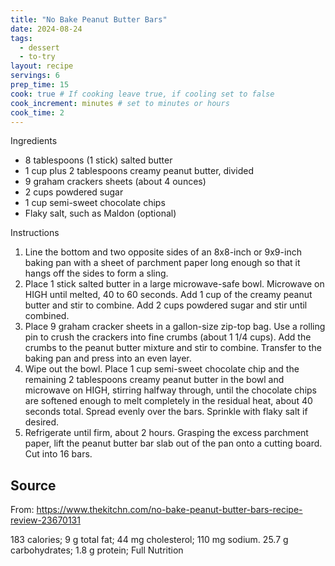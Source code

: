```yaml
---
title: "No Bake Peanut Butter Bars"
date: 2024-08-24
tags: 
  - dessert
  - to-try
layout: recipe
servings: 6
prep_time: 15
cook: true # If cooking leave true, if cooling set to false
cook_increment: minutes # set to minutes or hours
cook_time: 2
---
```


Ingredients

- 8 tablespoons (1 stick) salted butter
- 1 cup plus 2 tablespoons creamy peanut butter, divided
- 9 graham crackers sheets (about 4 ounces)
- 2 cups powdered sugar
- 1 cup semi-sweet chocolate chips
- Flaky salt, such as Maldon (optional)


Instructions

1. Line the bottom and two opposite sides of an 8x8-inch or 9x9-inch baking pan with a sheet of parchment paper long enough so that it hangs off the sides to form a sling.
2. Place 1 stick salted butter in a large microwave-safe bowl. Microwave on HIGH until melted, 40 to 60 seconds. Add 1 cup of the creamy peanut butter and stir to combine. Add 2 cups powdered sugar and stir until combined.
3. Place 9 graham cracker sheets in a gallon-size zip-top bag. Use a rolling pin to crush the crackers into fine crumbs (about 1 1/4 cups). Add the crumbs to the peanut butter mixture and stir to combine. Transfer to the baking pan and press into an even layer.
4. Wipe out the bowl. Place 1 cup semi-sweet chocolate chip and the remaining 2 tablespoons creamy peanut butter in the bowl and microwave on HIGH, stirring halfway through, until the chocolate chips are softened enough to melt completely in the residual heat, about 40 seconds total. Spread evenly over the bars. Sprinkle with flaky salt if desired.
5. Refrigerate until firm, about 2 hours. Grasping the excess parchment paper, lift the peanut butter bar slab out of the pan onto a cutting board. Cut into 16 bars.

## Source

From: <https://www.thekitchn.com/no-bake-peanut-butter-bars-recipe-review-23670131>

183 calories; 9 g total fat; 44 mg cholesterol; 110 mg sodium. 25.7 g carbohydrates; 1.8 g protein; Full Nutrition
